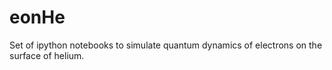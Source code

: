 # eonHe
Set of ipython notebooks to simulate quantum dynamics of electrons on the surface of helium.

